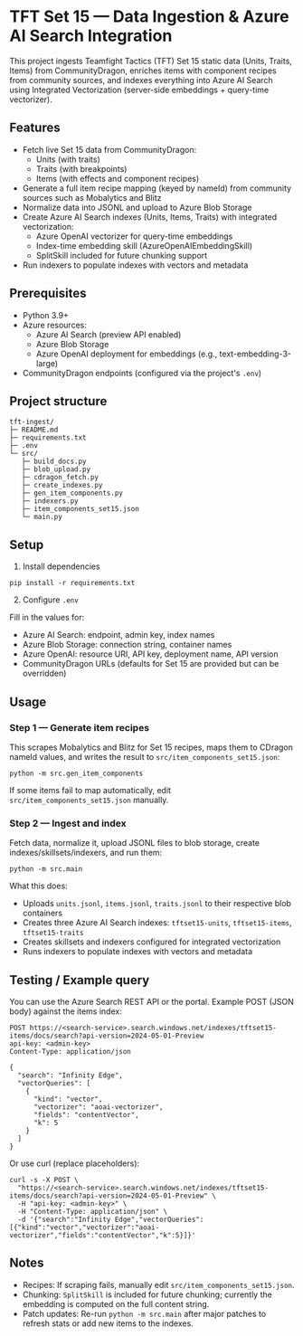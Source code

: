 # TFT Set 15 — Data Ingestion & Azure AI Search Integration

This project ingests Teamfight Tactics (TFT) Set 15 static data (Units, Traits, Items) from CommunityDragon, enriches items with component recipes from community sources, and indexes everything into Azure AI Search using Integrated Vectorization (server-side embeddings + query-time vectorizer).

## Features

- Fetch live Set 15 data from CommunityDragon:
  - Units (with traits)
  - Traits (with breakpoints)
  - Items (with effects and component recipes)
- Generate a full item recipe mapping (keyed by nameId) from community sources such as Mobalytics and Blitz
- Normalize data into JSONL and upload to Azure Blob Storage
- Create Azure AI Search indexes (Units, Items, Traits) with integrated vectorization:
  - Azure OpenAI vectorizer for query-time embeddings
  - Index-time embedding skill (AzureOpenAIEmbeddingSkill)
  - SplitSkill included for future chunking support
- Run indexers to populate indexes with vectors and metadata

## Prerequisites

- Python 3.9+
- Azure resources:
  - Azure AI Search (preview API enabled)
  - Azure Blob Storage
  - Azure OpenAI deployment for embeddings (e.g., text-embedding-3-large)
- CommunityDragon endpoints (configured via the project's `.env`)

## Project structure

```
tft-ingest/
├─ README.md
├─ requirements.txt
├─ .env
└─ src/
   ├─ build_docs.py
   ├─ blob_upload.py
   ├─ cdragon_fetch.py
   ├─ create_indexes.py
   ├─ gen_item_components.py
   ├─ indexers.py
   ├─ item_components_set15.json
   └─ main.py
```

## Setup

1. Install dependencies

```
pip install -r requirements.txt
```

2. Configure `.env`

Fill in the values for:

- Azure AI Search: endpoint, admin key, index names
- Azure Blob Storage: connection string, container names
- Azure OpenAI: resource URI, API key, deployment name, API version
- CommunityDragon URLs (defaults for Set 15 are provided but can be overridden)

## Usage

### Step 1 — Generate item recipes

This scrapes Mobalytics and Blitz for Set 15 recipes, maps them to CDragon nameId values, and writes the result to `src/item_components_set15.json`:

```
python -m src.gen_item_components
```

If some items fail to map automatically, edit `src/item_components_set15.json` manually.

### Step 2 — Ingest and index

Fetch data, normalize it, upload JSONL files to blob storage, create indexes/skillsets/indexers, and run them:

```
python -m src.main
```

What this does:

- Uploads `units.jsonl`, `items.jsonl`, `traits.jsonl` to their respective blob containers
- Creates three Azure AI Search indexes: `tftset15-units`, `tftset15-items`, `tftset15-traits`
- Creates skillsets and indexers configured for integrated vectorization
- Runs indexers to populate indexes with vectors and metadata

## Testing / Example query

You can use the Azure Search REST API or the portal. Example POST (JSON body) against the items index:

```
POST https://<search-service>.search.windows.net/indexes/tftset15-items/docs/search?api-version=2024-05-01-Preview
api-key: <admin-key>
Content-Type: application/json

{
  "search": "Infinity Edge",
  "vectorQueries": [
    {
      "kind": "vector",
      "vectorizer": "aoai-vectorizer",
      "fields": "contentVector",
      "k": 5
    }
  ]
}
```

Or use curl (replace placeholders):

```
curl -s -X POST \
  "https://<search-service>.search.windows.net/indexes/tftset15-items/docs/search?api-version=2024-05-01-Preview" \
  -H "api-key: <admin-key>" \
  -H "Content-Type: application/json" \
  -d '{"search":"Infinity Edge","vectorQueries":[{"kind":"vector","vectorizer":"aoai-vectorizer","fields":"contentVector","k":5}]}'
```

## Notes

- Recipes: If scraping fails, manually edit `src/item_components_set15.json`.
- Chunking: `SplitSkill` is included for future chunking; currently the embedding is computed on the full content string.
- Patch updates: Re-run `python -m src.main` after major patches to refresh stats or add new items to the indexes.
